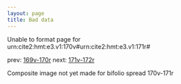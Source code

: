 ```yaml
---
layout: page
title: Bad data
---
```


Unable to format page for urn:cite2:hmt:e3.v1:170v#urn:cite2:hmt:e3.v1:171r#

prev: [169v-170r](../169v-170r/) next: [171v-172r](../171v-172r/)

Composite image not yet made for bifolio spread 170v-171r

